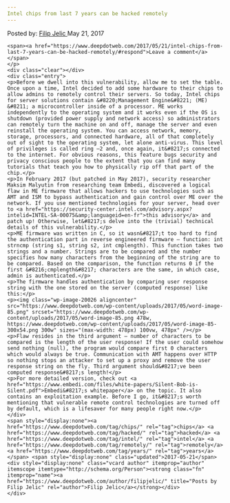 ```yaml
---
Intel chips from last 7 years can be hacked remotely
---
```

<article class="post-listing post-20019 post type-post status-publish format-standard has-post-thumbnail hentry category-deepdot-news tag-chips tag-hacked tag-intel tag-remotely tag-years">
    <div class="post-inner">
        <span>Posted by: <a href="https://www.deepdotweb.com/author/filipjelic/" title="">Filip Jelic </a></span>
    <span>May 21, 2017</span>
    
    <span><a href="https://www.deepdotweb.com/2017/05/21/intel-chips-from-last-7-years-can-be-hacked-remotely/#respond">Leave a comment</a></span>
    </p>
    <div class="clear"></div>
    <div class="entry">
    <p>Before we dwell into this vulnerability, allow me to set the table. Once upon a time, Intel decided to add some hardware to their chips to allow admins to remotely control their servers. So today, Intel chips for server solutions contain &#8220;Management Engine&#8221; (ME) &#8211; a microcontroller inside of a processor. ME works independently to the operating system and it works even if the OS is shutdown (provided power supply and network access) so administrators can remotely turn the machine on and off, manage the server and even reinstall the operating system. You can access network, memory, storage, processors, and connected hardware, all of that completely out of sight to the operating system, let alone anti-virus. This level of privileges is called ring –2 and, once again, it&#8217;s connected to the internet. For obvious reasons, this feature bugs security and privacy conscious people to the extent that you can find many tutorials that teach you how to physically rip off that part of the chip.</p>
    <p>In February 2017 (but patched in May 2017), security researcher Maksim Malyutin from researching team Embedi, discovered a logical flaw in ME firmware that allows hackers to use technologies such as AMT and ISM to bypass authentication and gain control over ME over the network. If you use mentioned technologies for your server, head over to <a href="https://security-center.intel.com/advisory.aspx?intelid=INTEL-SA-00075&amp;languageid=en-fr">this advisory</a> and patch up! Otherwise, let&#8217;s delve into the (trivial) technical details of this vulnerability.</p>
    <p>ME firmware was written in C, so it wasn&#8217;t too hard to find the authentication part in reverse engineered firmware – function: int strncmp (string s1, string s2, int cmplength). This function takes two strings and a number. Strings are to be compared and the number specifies how many characters from the beginning of the string are to be compared. Based on the comparison, the function returns 0 if the first &#8216;cmplength&#8217; characters are the same, in which case, admin is authenticated.</p>
    <p>The firmware handles authentication by comparing user response string with the one stored on the server (computed response) like this:</p>
    <p><img class="wp-image-20026 aligncenter" src="https://www.deepdotweb.com/wp-content/uploads/2017/05/word-image-85.png" srcset="https://www.deepdotweb.com/wp-content/uploads/2017/05/word-image-85.png 478w, https://www.deepdotweb.com/wp-content/uploads/2017/05/word-image-85-300x54.png 300w" sizes="(max-width: 478px) 100vw, 478px" /></p>
    <p>Flaw resides in the third argument – number of characters to be compared is the length of the user response! If the user could somehow send nothing (null), the program would compare first 0 characters which would always be true. Communication with AMT happens over HTTP so nothing stops an attacker to set up a proxy and remove the user response string on the fly. Third argument should&#8217;ve been computed response&#8217;s length!</p>
    <p>For more detailed version, check out <a href="https://www.embedi.com/files/white-papers/Silent-Bob-is-Silent.pdf">Embedi&#8217;s whitepaper</a> on the topic. It also contains an exploitation example. Before I go, it&#8217;s worth mentioning that vulnerable remote control technologies are turned off by default, which is a lifesaver for many people right now.</p>
    </div>
    <span style="display:none"><a href="https://www.deepdotweb.com/tag/chips/" rel="tag">chips</a> <a href="https://www.deepdotweb.com/tag/hacked/" rel="tag">hacked</a> <a href="https://www.deepdotweb.com/tag/intel/" rel="tag">intel</a> <a href="https://www.deepdotweb.com/tag/remotely/" rel="tag">remotely</a> <a href="https://www.deepdotweb.com/tag/years/" rel="tag">years</a></span> <span style="display:none" class="updated">2017-05-21</span>
    <div style="display:none" class="vcard author" itemprop="author" itemscope itemtype="http://schema.org/Person"><strong class="fn" itemprop="name"><a href="https://www.deepdotweb.com/author/filipjelic/" title="Posts by Filip Jelic" rel="author">Filip Jelic</a></strong></div>
    </div>
</article>


